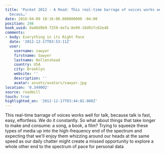 ```yaml
---
title: 'Pocket 2012 - A Read: This real-time barrage of voices works well for talk,
  becaus…'
date: 2016-04-09 18:16:00.600000000 -04:00
position: 246
book_uuid: 0ad0d9b9-7259-4e7a-8e99-10d91fc62e48
comments:
- body: Everything in its Right Pace
  date: '2012-12-17T03:53:11Z'
  user:
    username: sawyer
    firstname: Sawyer
    lastname: Hollenshead
    country: USA
    city: Brooklyn
    website: ''
    description: ''
    avatar: assets/avatars/sawyer.jpg
location: '0.349002'
source: readmill
touch: true
highlighted_on: '2012-12-17T03:44:02.000Z'
---
```


This real-time barrage of voices works well for talk, because talk is fast, easy, effortless. We do it constantly. So what about things that take longer to make and consume: a song, a book, a film? Trying to squeeze these types of media up into the high-frequency end of the spectrum and expecting that we'll enjoy them whizzing around our heads at the same speed as our daily chatter might create a missed opportunity to explore a whole other end to the spectrum of pace for personal data